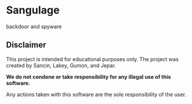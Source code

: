 # Sangulage
backdoor and spyware

## Disclaimer

This project is intended for educational purposes only.  The project was created by Sancin, Lakey, Gumon, and Jepar. 

**We do not condone or take responsibility for any illegal use of this software.** 

Any actions taken with this software are the sole responsibility of the user.
